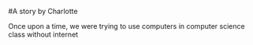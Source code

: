 #A story by Charlotte 

Once upon a time, we were trying to use computers in computer science class without internet
